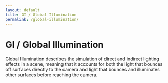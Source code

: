```yaml
---
layout: default
title: GI / Global Illumination
permalink: /global-illumination/
---
```


# GI / Global Illumination

Global Illumination describes the simulation of direct and indirect lighting effects in a scene, meaning that it accounts for both the light that bounces off surfaces directly to the camera and light that bounces and illuminates other surfaces before reaching the camera.
